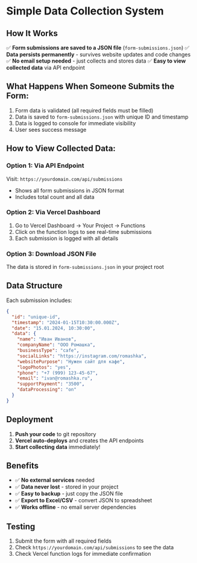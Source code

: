# Simple Data Collection System

## How It Works
✅ **Form submissions are saved to a JSON file** (`form-submissions.json`)
✅ **Data persists permanently** - survives website updates and code changes
✅ **No email setup needed** - just collects and stores data
✅ **Easy to view collected data** via API endpoint

## What Happens When Someone Submits the Form:
1. Form data is validated (all required fields must be filled)
2. Data is saved to `form-submissions.json` with unique ID and timestamp
3. Data is logged to console for immediate visibility
4. User sees success message

## How to View Collected Data:

### Option 1: Via API Endpoint
Visit: `https://yourdomain.com/api/submissions`
- Shows all form submissions in JSON format
- Includes total count and all data

### Option 2: Via Vercel Dashboard
1. Go to Vercel Dashboard → Your Project → Functions
2. Click on the function logs to see real-time submissions
3. Each submission is logged with all details

### Option 3: Download JSON File
The data is stored in `form-submissions.json` in your project root

## Data Structure
Each submission includes:
```json
{
  "id": "unique-id",
  "timestamp": "2024-01-15T10:30:00.000Z",
  "date": "15.01.2024, 10:30:00",
  "data": {
    "name": "Иван Иванов",
    "companyName": "ООО Ромашка",
    "businessType": "cafe",
    "socialLinks": "https://instagram.com/romashka",
    "websitePurpose": "Нужен сайт для кафе",
    "logoPhotos": "yes",
    "phone": "+7 (999) 123-45-67",
    "email": "ivan@romashka.ru",
    "supportPayment": "3500",
    "dataProcessing": "on"
  }
}
```

## Deployment
1. **Push your code** to git repository
2. **Vercel auto-deploys** and creates the API endpoints
3. **Start collecting data** immediately!

## Benefits
- ✅ **No external services** needed
- ✅ **Data never lost** - stored in your project
- ✅ **Easy to backup** - just copy the JSON file
- ✅ **Export to Excel/CSV** - convert JSON to spreadsheet
- ✅ **Works offline** - no email server dependencies

## Testing
1. Submit the form with all required fields
2. Check `https://yourdomain.com/api/submissions` to see the data
3. Check Vercel function logs for immediate confirmation
